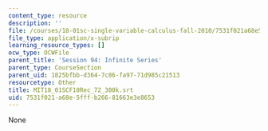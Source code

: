 ```yaml
---
content_type: resource
description: ''
file: /courses/18-01sc-single-variable-calculus-fall-2010/7531f021a68e5fffb26681663e3e8653_MIT18_01SCF10Rec_72_300k.vtt
file_type: application/x-subrip
learning_resource_types: []
ocw_type: OCWFile
parent_title: 'Session 94: Infinite Series'
parent_type: CourseSection
parent_uid: 1825bfbb-d364-7c86-fa97-71d985c21513
resourcetype: Other
title: MIT18_01SCF10Rec_72_300k.srt
uid: 7531f021-a68e-5fff-b266-81663e3e8653
---
```

None

